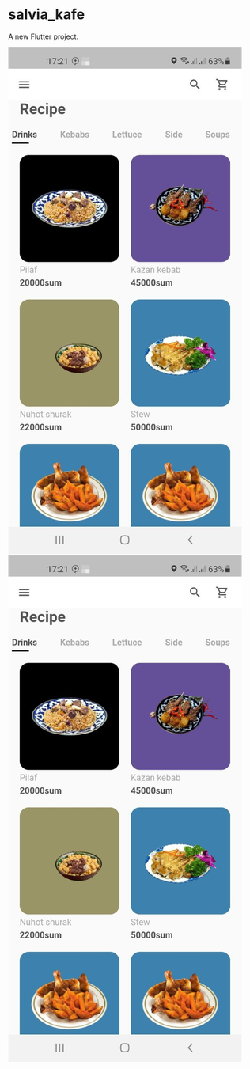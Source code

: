 # salvia_kafe

A new Flutter project.

![](assets/screen_image/image_screen.png)
![](assets/screen_image/image_screen.png)